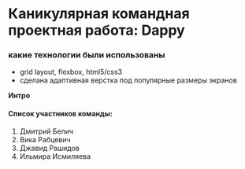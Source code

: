 # Каникулярная командная проектная работа: Dappy

### какие технологии были использованы
* grid layout, flexbox, html5/css3
* сделана адаптивная верстка под популярные размеры экранов


**Интро**
#### Список участников команды:

1. Дмитрий Белич
2. Вика Рабцевич
3. Джавид Рашидов
4. Ильмира Исмиляева
